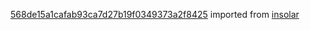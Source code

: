 [568de15a1cafab93ca7d27b19f0349373a2f8425](https://github.com/insolar/insolar/commit/568de15a1cafab93ca7d27b19f0349373a2f8425) imported from [insolar](https://github.com/insolar/insolar)
